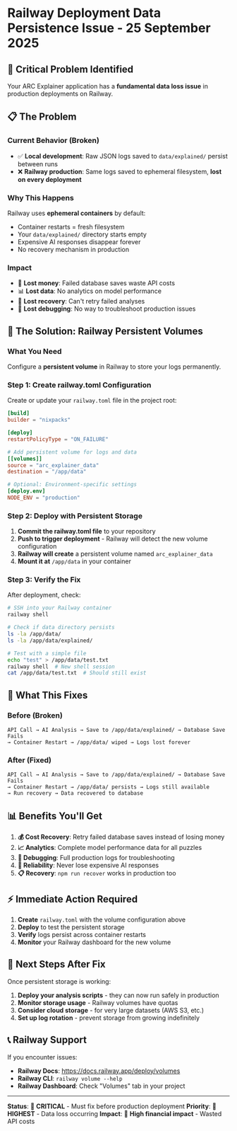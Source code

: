 # Railway Deployment Data Persistence Issue - 25 September 2025

## 🚨 **Critical Problem Identified**

Your ARC Explainer application has a **fundamental data loss issue** in production deployments on Railway.

## 📋 **The Problem**

### **Current Behavior (Broken)**
- ✅ **Local development**: Raw JSON logs saved to `data/explained/` persist between runs
- ❌ **Railway production**: Same logs saved to ephemeral filesystem, **lost on every deployment**

### **Why This Happens**
Railway uses **ephemeral containers** by default:
- Container restarts = fresh filesystem
- Your `data/explained/` directory starts empty
- Expensive AI responses disappear forever
- No recovery mechanism in production

### **Impact**
- 💸 **Lost money**: Failed database saves waste API costs
- 📊 **Lost data**: No analytics on model performance
- 🔄 **Lost recovery**: Can't retry failed analyses
- 🐛 **Lost debugging**: No way to troubleshoot production issues

## 🎯 **The Solution: Railway Persistent Volumes**

### **What You Need**
Configure a **persistent volume** in Railway to store your logs permanently.

### **Step 1: Create railway.toml Configuration**

Create or update your `railway.toml` file in the project root:

```toml
[build]
builder = "nixpacks"

[deploy]
restartPolicyType = "ON_FAILURE"

# Add persistent volume for logs and data
[[volumes]]
source = "arc_explainer_data"
destination = "/app/data"

# Optional: Environment-specific settings
[deploy.env]
NODE_ENV = "production"
```

### **Step 2: Deploy with Persistent Storage**

1. **Commit the railway.toml file** to your repository
2. **Push to trigger deployment** - Railway will detect the new volume configuration
3. **Railway will create** a persistent volume named `arc_explainer_data`
4. **Mount it at** `/app/data` in your container

### **Step 3: Verify the Fix**

After deployment, check:

```bash
# SSH into your Railway container
railway shell

# Check if data directory persists
ls -la /app/data/
ls -la /app/data/explained/

# Test with a simple file
echo "test" > /app/data/test.txt
railway shell  # New shell session
cat /app/data/test.txt  # Should still exist
```

## 🔧 **What This Fixes**

### **Before (Broken)**
```
API Call → AI Analysis → Save to /app/data/explained/ → Database Save Fails
→ Container Restart → /app/data/ wiped → Logs lost forever
```

### **After (Fixed)**
```
API Call → AI Analysis → Save to /app/data/explained/ → Database Save Fails
→ Container Restart → /app/data/ persists → Logs still available
→ Run recovery → Data recovered to database
```

## 📊 **Benefits You'll Get**

1. **💰 Cost Recovery**: Retry failed database saves instead of losing money
2. **📈 Analytics**: Complete model performance data for all puzzles
3. **🐛 Debugging**: Full production logs for troubleshooting
4. **🔄 Reliability**: Never lose expensive AI responses
5. **📋 Recovery**: `npm run recover` works in production too

## ⚡ **Immediate Action Required**

1. **Create** `railway.toml` with the volume configuration above
2. **Deploy** to test the persistent storage
3. **Verify** logs persist across container restarts
4. **Monitor** your Railway dashboard for the new volume

## 🚀 **Next Steps After Fix**

Once persistent storage is working:

1. **Deploy your analysis scripts** - they can now run safely in production
2. **Monitor storage usage** - Railway volumes have quotas
3. **Consider cloud storage** - for very large datasets (AWS S3, etc.)
4. **Set up log rotation** - prevent storage from growing indefinitely

## 📞 **Railway Support**

If you encounter issues:
- **Railway Docs**: https://docs.railway.app/deploy/volumes
- **Railway CLI**: `railway volume --help`
- **Railway Dashboard**: Check "Volumes" tab in your project

---

**Status**: 🔴 **CRITICAL** - Must fix before production deployment
**Priority**: 🚨 **HIGHEST** - Data loss occurring
**Impact**: 💸 **High financial impact** - Wasted API costs
